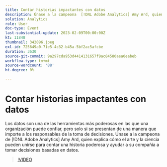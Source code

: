 ```yaml
---
title: Contar historias impactantes con datos
description: Únase a la campeona  [!DNL Adobe Analytics] Amy Ard, quien explica cómo el arte y la ciencia pueden unirse para contar una historia poderosa y ayudar a su compañía a tomar decisiones basadas en datos.
solution: Analytics
role: User
doc-type: Event
last-substantial-update: 2023-02-09T00:00:00Z
kt: 11848
thumbnail: 342096.jpeg
exl-id: 725649a0-71e5-4c32-b45a-5bf2ac5afcbe
duration: 3630
source-git-commit: 9a297cda953d4414131657f9ac84580aea0eabeb
workflow-type: tm+mt
source-wordcount: '88'
ht-degree: 0%

---
```


# Contar historias impactantes con datos

Los datos son una de las herramientas más poderosas en las que una organización puede confiar, pero solo si se presentan de una manera que importe a los responsables de la toma de decisiones. Únase a la campeona de [!DNL Adobe Analytics] Amy Ard, quien explica cómo el arte y la ciencia pueden unirse para contar una historia poderosa y ayudar a su compañía a tomar decisiones basadas en datos.

>[!VIDEO](https://video.tv.adobe.com/v/342096/?quality=12&learn=on)
